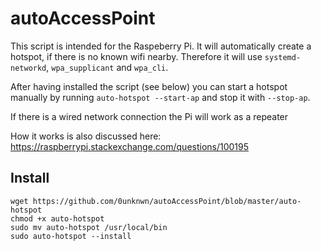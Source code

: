 # autoAccessPoint
This script is intended for the Raspeberry Pi. It will automatically create a hotspot, if there is no known wifi nearby. 
Therefore it will use `systemd-networkd`, `wpa_supplicant` and `wpa_cli`.

After having installed the script (see below) you can start a hotspot manually by running `auto-hotspot --start-ap` 
and stop it with `--stop-ap`.

If there is a wired network connection the Pi will work as a repeater

How it works is also discussed here: 
https://raspberrypi.stackexchange.com/questions/100195


## Install

```
wget https://github.com/0unknwn/autoAccessPoint/blob/master/auto-hotspot
chmod +x auto-hotspot
sudo mv auto-hotspot /usr/local/bin
sudo auto-hotspot --install
```



